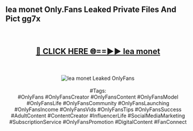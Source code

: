 <h2>lea monet Only.Fans Leaked Private Files And Pict gg7x</h2>
<br>
<div align="center">
<h2><a href="https://mediafiles.top/lea_monet" rel="nofollow">🔴 CLICK HERE 🌐==►► lea monet</a></h2>
<br>
<br>
<a href="https://mediafiles.top/lea_monet" rel="nofollow" data-target="animated-image.originalLink"><img src="https://i.ibb.co.com/WyWwxjT/player-gif2.gif" alt="lea monet Leaked OnlyFans" style="max-width: 100%; display: inline-block;" data-target="animated-image.originalImage"></a>
<br><br>
#Tags:
<br>
#OnlyFans #OnlyFansCreator #OnlyFansContent #OnlyFansModel #OnlyFansLife #OnlyFansCommunity #OnlyFansLaunching #OnlyFansIncome #OnlyFansVids #OnlyFansTips #OnlyFansSuccess #AdultContent #ContentCreator #InfluencerLife #SocialMediaMarketing #SubscriptionService #OnlyFansPromotion #DigitalContent #FanConnect
</div>
<br>